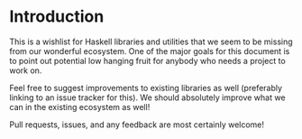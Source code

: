 # Introduction

This is a wishlist for Haskell libraries and utilities that we seem to be missing from our wonderful ecosystem. One of the major goals for this document is to point out potential low hanging fruit for anybody who needs a project to work on.

Feel free to suggest improvements to existing libraries as well (preferably linking to an issue tracker for this). We should absolutely improve what we can in the existing ecosystem as well!

Pull requests, issues, and any feedback are most certainly welcome!
